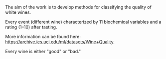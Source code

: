 The aim of the work is to develop methods for classifying the quality of white wines. 

Every event (different wine) characterized by 11 biochemical variables and a rating (1–10) after tasting. 

More information can be found here: https://archive.ics.uci.edu/ml/datasets/Wine+Quality.

Every wine is either "good" or "bad."
